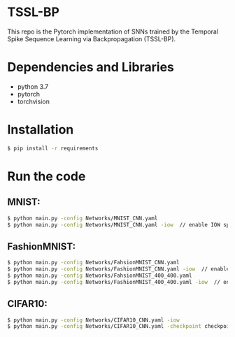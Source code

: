 # TSSL-BP
This repo is the Pytorch implementation of SNNs trained by the Temporal Spike Sequence Learning via Backpropagation (TSSL-BP).

# Dependencies and Libraries
* python 3.7
* pytorch
* torchvision

# Installation
```sh
$ pip install -r requirements
```

# Run the code
## MNIST:
```sh
$ python main.py -config Networks/MNIST_CNN.yaml
$ python main.py -config Networks/MNIST_CNN.yaml -iow  // enable IOW spiking neuron model
```

## FashionMNIST:
```sh
$ python main.py -config Networks/FahsionMNIST_CNN.yaml
$ python main.py -config Networks/FashionMNIST_CNN.yaml -iow  // enable IOW spiking neuron model
$ python main.py -config Networks/FahsionMNIST_400_400.yaml
$ python main.py -config Networks/FashionMNIST_400_400.yaml -iow  // enable IOW spiking neuron model
```

## CIFAR10:
```sh
$ python main.py -config Networks/CIFAR10_CNN.yaml -iow 
$ python main.py -config Networks/CIFAR10_CNN.yaml -checkpoint checkpoint/CIFAR10_ckpt.pth -iow  // load the best result checkpoint
```

